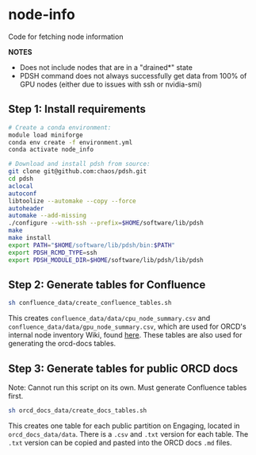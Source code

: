 # node-info
Code for fetching node information

**NOTES**
- Does not include nodes that are in a "drained*" state
- PDSH command does not always successfully get data from 100% of GPU nodes
  (either due to issues with ssh or nvidia-smi)

<!-- 
TODO:
- Make GPU and CPU memory syntax consistent (change to GB) X
- Docs tables:
  - Change sockets/cores to "2x32" X
  - Remove OS X
  - Remove sched_mit_hill X
  - Add mit_quicktest X
  - Change width of some columns
  - Add special features X
-->

## Step 1: Install requirements

```bash
# Create a conda environment:
module load miniforge
conda env create -f environment.yml
conda activate node_info

# Download and install pdsh from source:
git clone git@github.com:chaos/pdsh.git
cd pdsh
aclocal
autoconf
libtoolize --automake --copy --force
autoheader
automake --add-missing
./configure --with-ssh --prefix=$HOME/software/lib/pdsh
make
make install
export PATH="$HOME/software/lib/pdsh/bin:$PATH"
export PDSH_RCMD_TYPE=ssh
export PDSH_MODULE_DIR=$HOME/software/lib/pdsh/lib/pdsh
```

## Step 2: Generate tables for Confluence

```bash
sh confluence_data/create_confluence_tables.sh
```

This creates `confluence_data/data/cpu_node_summary.csv` and
`confluence_data/data/gpu_node_summary.csv`, which are used for ORCD's internal
node inventory Wiki, found
[here](https://wikis.mit.edu/confluence/pages/viewpage.action?pageId=290272243).
These tables are also used for generating the orcd-docs tables.

## Step 3: Generate tables for public ORCD docs

Note: Cannot run this script on its own. Must generate Confluence tables first.

```bash
sh orcd_docs_data/create_docs_tables.sh
```

This creates one table for each public partition on Engaging, located in
`orcd_docs_data/data`. There is a `.csv` and `.txt` version for each table. The
`.txt` version can be copied and pasted into the ORCD docs `.md` files.
